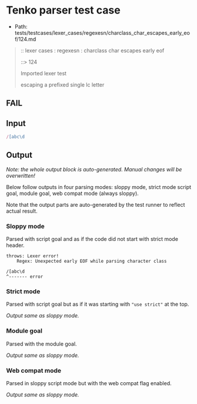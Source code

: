 # Tenko parser test case

- Path: tests/testcases/lexer_cases/regexesn/charclass_char_escapes_early_eof/124.md

> :: lexer cases : regexesn : charclass char escapes early eof
>
> ::> 124
>
> Imported lexer test
>
> escaping a prefixed single lc letter

## FAIL

## Input

`````js
/[abc\d
`````

## Output

_Note: the whole output block is auto-generated. Manual changes will be overwritten!_

Below follow outputs in four parsing modes: sloppy mode, strict mode script goal, module goal, web compat mode (always sloppy).

Note that the output parts are auto-generated by the test runner to reflect actual result.

### Sloppy mode

Parsed with script goal and as if the code did not start with strict mode header.

`````
throws: Lexer error!
    Regex: Unexpected early EOF while parsing character class

/[abc\d
^------- error
`````

### Strict mode

Parsed with script goal but as if it was starting with `"use strict"` at the top.

_Output same as sloppy mode._

### Module goal

Parsed with the module goal.

_Output same as sloppy mode._

### Web compat mode

Parsed in sloppy script mode but with the web compat flag enabled.

_Output same as sloppy mode._
